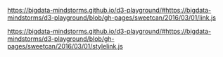 https://bigdata-mindstorms.github.io/d3-playground/#https://bigdata-mindstorms/d3-playground/blob/gh-pages/sweetcan/2016/03/01/link.js

https://bigdata-mindstorms.github.io/d3-playground/#https://bigdata-mindstorms/d3-playground/blob/gh-pages/sweetcan/2016/03/01/stylelink.js
